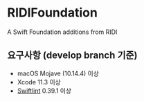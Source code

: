 # RIDIFoundation

A Swift Foundation additions from RIDI

## 요구사항 (develop branch 기준)

- macOS Mojave (10.14.4) 이상
- Xcode 11.3 이상
- [Swiftlint](https://github.com/realm/SwiftLint) 0.39.1 이상
